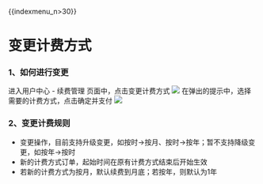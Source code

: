 {{indexmenu_n>30}}

# 变更计费方式

### 1、如何进行变更

进入用户中心 - 续费管理 页面中，点击变更计费方式 ![](/charge/renew/变更计费方式_20190605102750.png)
在弹出的提示中，选择需要的计费方式，点击确定并支付 ![](/charge/renew/变更计费方式_20190605102923.png)

### 2、变更计费规则

  - 变更操作，目前支持升级变更，如按时-\>按月、按时-\>按年；暂不支持降级变更，如按年-\>按时
  - 新的计费方式订单，起始时间在原有计费方式结束后开始生效
  - 若新的计费方式为按月，默认续费到月底；若按年，则默认为1年
